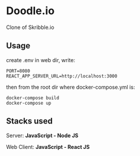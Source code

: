 # Doodle.io
Clone of Skribble.io
 
## Usage
create .env in web dir, write:
```
PORT=8080
REACT_APP_SERVER_URL=http://localhost:3000
```
then from the root dir where docker-compose.yml is:
 ```
 docker-compose build
 docker-compose up
 ```

## Stacks used
 Server: **JavaScript - Node JS**
 
 Web Client: **JavaScript - React JS**
 
